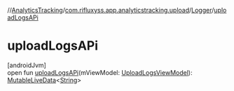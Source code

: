 //[AnalyticsTracking](../../../index.md)/[com.rifluxyss.app.analyticstracking.upload](../index.md)/[Logger](index.md)/[uploadLogsAPi](upload-logs-a-pi.md)

# uploadLogsAPi

[androidJvm]\
open fun [uploadLogsAPi](upload-logs-a-pi.md)(mViewModel: [UploadLogsViewModel](../../com.rifluxyss.app.analyticstracking.viewmodel/-upload-logs-view-model/index.md)): [MutableLiveData](https://developer.android.com/reference/kotlin/androidx/lifecycle/MutableLiveData.html)&lt;[String](https://developer.android.com/reference/kotlin/java/lang/String.html)&gt;

